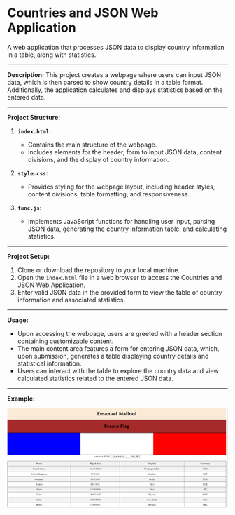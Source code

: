 # Countries and JSON Web Application
A web application that processes JSON data to display country information in a table, along with statistics.

---

**Description:**
This project creates a webpage where users can input JSON data, which is then parsed to show country details in a table format. Additionally, the application calculates and displays statistics based on the entered data.

---

**Project Structure:**
1. **`index.html`:**
   - Contains the main structure of the webpage.
   - Includes elements for the header, form to input JSON data, content divisions, and the display of country information.

2. **`style.css`:**
   - Provides styling for the webpage layout, including header styles, content divisions, table formatting, and responsiveness.

3. **`func.js`:**
   - Implements JavaScript functions for handling user input, parsing JSON data, generating the country information table, and calculating statistics.

---

**Project Setup:**
1. Clone or download the repository to your local machine.
2. Open the `index.html` file in a web browser to access the Countries and JSON Web Application.
3. Enter valid JSON data in the provided form to view the table of country information and associated statistics.

---

**Usage:**
- Upon accessing the webpage, users are greeted with a header section containing customizable content.
- The main content area features a form for entering JSON data, which, upon submission, generates a table displaying country details and statistical information.
- Users can interact with the table to explore the country data and view calculated statistics related to the entered JSON data.

---

**Example:**

![Countries and JSON Web Application](https://github.com/Emelloul98/Countries-and-JSON-Web-Application/blob/main/Example.png)
